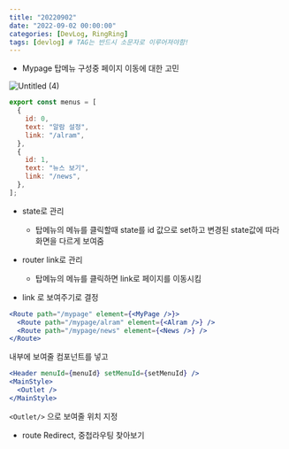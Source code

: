 ```yaml
---
title: "20220902"
date: "2022-09-02 00:00:00"
categories: [DevLog, RingRing]
tags: [devlog] # TAG는 반드시 소문자로 이루어져야함!
---
```


- Mypage 탑메뉴 구성중 페이지 이동에 대한 고민

![Untitled (4)](https://user-images.githubusercontent.com/45509511/207519040-f277e833-30f7-487b-8aa0-d0bfb3206695.png)

```jsx
export const menus = [
  {
    id: 0,
    text: "알람 설정",
    link: "/alram",
  },
  {
    id: 1,
    text: "뉴스 보기",
    link: "/news",
  },
];
```

- state로 관리
  - 탑메뉴의 메뉴를 클릭할때 state를 id 값으로 set하고 변경된 state값에 따라 화면을 다르게 보여줌
- router link로 관리

  - 탑메뉴의 메뉴를 클릭하면 link로 페이지를 이동시킴

- link 로 보여주기로 결정

```jsx
<Route path="/mypage" element={<MyPage />}>
  <Route path="/mypage/alram" element={<Alram />} />
  <Route path="/mypage/news" element={<News />} />
</Route>
```

내부에 보여줄 컴포넌트를 넣고

```jsx
<Header menuId={menuId} setMenuId={setMenuId} />
<MainStyle>
  <Outlet />
</MainStyle>
```

`<Outlet/>` 으로 보여줄 위치 지정

- route Redirect, 중첩라우팅 찾아보기
